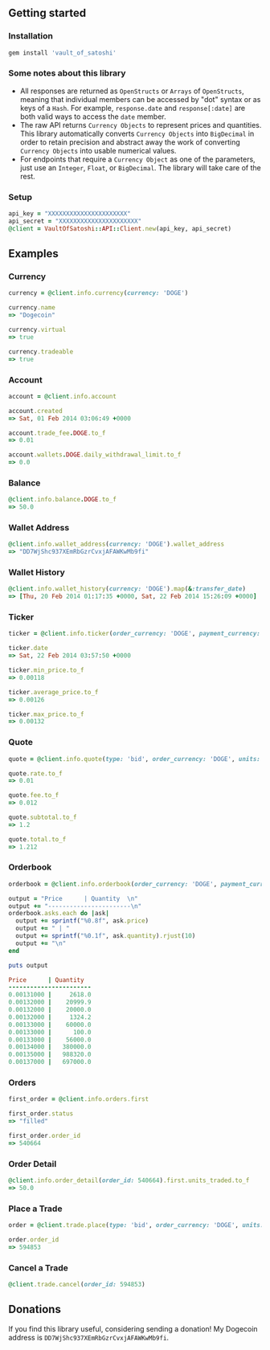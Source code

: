 ## Getting started

### Installation
  
```ruby
gem install 'vault_of_satoshi'
```

### Some notes about this library

* All responses are returned as `OpenStructs` or `Arrays` of `OpenStructs`, meaning that individual members can be accessed by "dot" syntax or as keys of a `Hash`. For example, `response.date` and `response[:date]` are both valid ways to access the `date` member.
* The raw API returns `Currency Objects` to represent prices and quantities. This library automatically converts `Currency Objects` into `BigDecimal` in order to retain precision and abstract away the work of converting `Currency Objects` into usable numerical values.
* For endpoints that require a `Currency Object` as one of the parameters, just use an `Integer`, `Float`, or `BigDecimal`. The library will take care of the rest.

### Setup

```ruby
api_key = "XXXXXXXXXXXXXXXXXXXXXX"
api_secret = "XXXXXXXXXXXXXXXXXXXXXX"
@client = VaultOfSatoshi::API::Client.new(api_key, api_secret)
```

## Examples

### Currency

```ruby
currency = @client.info.currency(currency: 'DOGE')

currency.name
=> "Dogecoin"

currency.virtual
=> true

currency.tradeable
=> true

```

### Account

```ruby
account = @client.info.account

account.created
=> Sat, 01 Feb 2014 03:06:49 +0000

account.trade_fee.DOGE.to_f
=> 0.01

account.wallets.DOGE.daily_withdrawal_limit.to_f
=> 0.0
```

### Balance

```ruby
@client.info.balance.DOGE.to_f
=> 50.0
```

### Wallet Address

```ruby
@client.info.wallet_address(currency: 'DOGE').wallet_address
=> "DD7WjShc937XEmRbGzrCvxjAFAWKwMb9fi"
```

### Wallet History

```ruby
@client.info.wallet_history(currency: 'DOGE').map(&:transfer_date)
=> [Thu, 20 Feb 2014 01:17:35 +0000, Sat, 22 Feb 2014 15:26:09 +0000]
```

### Ticker

```ruby
ticker = @client.info.ticker(order_currency: 'DOGE', payment_currency: 'USD')

ticker.date
=> Sat, 22 Feb 2014 03:57:50 +0000 

ticker.min_price.to_f
=> 0.00118

ticker.average_price.to_f
=> 0.00126

ticker.max_price.to_f
=> 0.00132
```

### Quote

```ruby
quote = @client.info.quote(type: 'bid', order_currency: 'DOGE', units: 1000, payment_currency: 'USD', price: 0.0012)

quote.rate.to_f
=> 0.01

quote.fee.to_f
=> 0.012

quote.subtotal.to_f
=> 1.2

quote.total.to_f
=> 1.212
```

### Orderbook

```ruby
orderbook = @client.info.orderbook(order_currency: 'DOGE', payment_currency: 'USD', round: 8, count: 10)

output = "Price      | Quantity  \n"
output += "-----------------------\n"
orderbook.asks.each do |ask|
  output += sprintf("%0.8f", ask.price)
  output += " | "
  output += sprintf("%0.1f", ask.quantity).rjust(10)
  output += "\n"
end

puts output

Price      | Quantity  
-----------------------
0.00131000 |     2618.0
0.00132000 |    20999.9
0.00132000 |    20000.0
0.00132000 |     1324.2
0.00133000 |    60000.0
0.00133000 |      100.0
0.00133000 |    56000.0
0.00134000 |   380000.0
0.00135000 |   988320.0
0.00137000 |   697000.0
```

### Orders

```ruby
first_order = @client.info.orders.first

first_order.status
=> "filled"

first_order.order_id
=> 540664
```

### Order Detail

```ruby
@client.info.order_detail(order_id: 540664).first.units_traded.to_f
=> 50.0
```

### Place a Trade

```ruby
order = @client.trade.place(type: 'bid', order_currency: 'DOGE', units: 5, payment_currency: 'USD', price: 0.0010)

order.order_id
=> 594853
```

### Cancel a Trade

```ruby
@client.trade.cancel(order_id: 594853)
```

## Donations

If you find this library useful, considering sending a donation! My Dogecoin address is `DD7WjShc937XEmRbGzrCvxjAFAWKwMb9fi`.